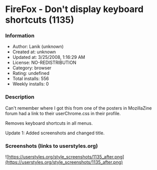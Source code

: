 # FireFox - Don't display keyboard shortcuts (1135)

### Information
- Author: Lanik (unknown)
- Created at: unknown
- Updated at: 3/25/2008, 1:16:29 AM
- License: NO-REDISTRIBUTION
- Category: browser
- Rating: undefined
- Total installs: 556
- Weekly installs: 0


### Description
Can't remember where I got this from one of the posters in MozillaZine forum had a link to their userChrome.css in their profile.

Removes keyboard shortcuts in all menus.

Update 1: Added screenshots and changed title.


### Screenshots (links to userstyles.org)
![https://userstyles.org/style_screenshots/1135_after.png](https://userstyles.org/style_screenshots/1135_after.png)


